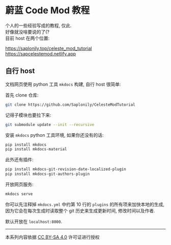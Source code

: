 # 蔚蓝 Code Mod 教程

个人的一些经验写成的教程, 仅此.  
好像就没啥要说的了(?  
目前 host 在两个位置:

https://saplonily.top/celeste_mod_tutorial  
https://sapcelestemod.netlify.app  

## 自行 host

文档网页使用 python 工具 `mkdocs` 构建, 自行 host 很简单:

首先 clone 仓库:

```sh
git clone https://github.com/Saplonily/CelesteModTutorial
```

记得子模块也要拉下来:

```sh
git submodule update --init --recursive
```

安装 `mkdocs` python 工具环境, 如果你还没有的话:

```sh
pip install mkdocs
pip install mkdocs-material
```

此外还有插件:

```sh
pip install mkdocs-git-revision-date-localized-plugin
pip install mkdocs-git-authors-plugin
```

开放网页服务:

```sh
mkdocs serve
```

你可以先注释掉 `mkdocs.yml` 中约第 10 行的 `plugins` 的所有项来加快本地的生成,
因为它会在每次生成时读取整个 git 历史来生成更新时间, 修改时间以及作者.

默认开放在 `localhost:8000`.

----

本系列内容依据 [CC BY-SA 4.0](https://creativecommons.org/licenses/by-sa/4.0/) 许可证进行授权
